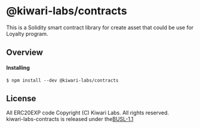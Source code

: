 # @kiwari-labs/contracts

This is a Solidity smart contract library for create asset that could be use for Loyalty program. 

## Overview

#### Installing

```
$ npm install --dev @kiwari-labs/contracts
```

## License

All ERC20EXP code Copyright (C) Kiwari Labs. All rights reserved.  
kiwari-labs-contracts is released under the[BUSL-1.1](./LICENSE)  
